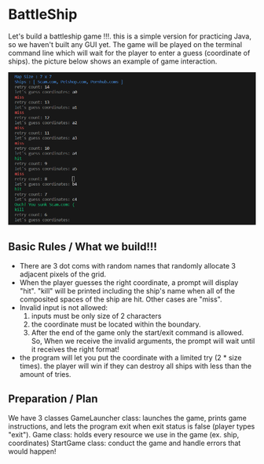 # BattleShip
Let's build a battleship game !!!. this is a simple version for practicing Java, so we haven't built any GUI yet. The game will be played on the terminal command line which will wait for the player to enter a guess (coordinate of ships). the picture below shows an example of game interaction.

![played_example](https://github.com/caunhach/BattleShip/blob/main/scam.png)

## Basic Rules / What we build!!!
- There are 3 dot coms with random names that randomly allocate 3 adjacent pixels of the grid.
- When the player guesses the right coordinate, a prompt will display "hit". "kill" will be printed including the ship's name when all of the composited spaces of the ship are hit. Other cases are "miss".
- Invalid input is not allowed:
  1. inputs must be only size of 2 characters
  2. the coordinate must be located within the boundary.
  3. After the end of the game only the start/exit command is allowed.
  So, When we receive the invalid arguments, the prompt will wait until it receives the right format!
- the program will let you put the coordinate with a limited try (2 * size times). the player will win if they can destroy all ships with less than the amount of tries.

## Preparation / Plan
We have 3 classes 
  GameLauncher class: launches the game, prints game instructions, and lets the program exit when exit status is false (player types "exit").
  Game class: holds every resource we use in the game (ex. ship, coordinates)
  StartGame class: conduct the game and handle errors that would happen!
